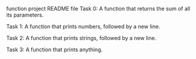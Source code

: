  function project README file
Task 0: A function that returns the sum of all its parameters.

Task 1: A function that prints numbers, followed by a new line.

Task 2: A function that prints strings, followed by a new line.

Task 3: A function that prints anything.
